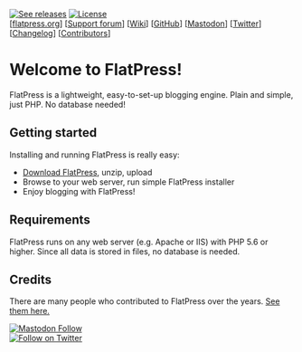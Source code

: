 <a href="https://github.com/flatpressblog/flatpress/releases" title="See releases"><img alt="See releases" src="https://img.shields.io/github/release/flatpressblog/flatpress.svg?label=Latest%20release&style=plastic"></a> <a href="./LICENSE.md" title="License"><img alt="License" src="https://img.shields.io/github/license/flatpressblog/flatpress.svg?style=plastic"></a><br>
[[flatpress.org](https://www.flatpress.org/)] [[Support forum](https://forum.flatpress.org/)] [[Wiki](https://wiki.flatpress.org/)] [[GitHub](https://github.com/flatpressblog/flatpress)] [<a rel="me" href="https://fosstodon.org/@flatpress">Mastodon</a>] [[Twitter](https://www.twitter.com/FlatPress)] [[Changelog](./CHANGELOG.md)] [[Contributors](./CONTRIBUTORS.md)]

# Welcome to FlatPress!
FlatPress is a lightweight, easy-to-set-up blogging engine. Plain and simple, just PHP. No database needed!

## Getting started
Installing and running FlatPress is really easy:
- [Download FlatPress](https://www.flatpress.org/download), unzip, upload
- Browse to your web server, run simple FlatPress installer
- Enjoy blogging with FlatPress!

## Requirements
FlatPress runs on any web server (e.g. Apache or IIS) with PHP 5.6 or higher. Since all data is stored in files, no database is needed.

## Credits
There are many people who contributed to FlatPress over the years. [See them here.](./CONTRIBUTORS.md)


<a href="https://fosstodon.org/users/flatpress/remote_follow" title="Follow on Mastodon"><img alt="Mastodon Follow" src="https://img.shields.io/mastodon/follow/326815?domain=https%3A%2F%2Ffosstodon.org&style=social" alt="Follow on Mastodon"></a><br>
<a href="https://twitter.com/intent/follow?screen_name=flatpress" title="Follow on Twitter"><img src="https://img.shields.io/twitter/follow/flatpress.svg?style=social&logo=twitter" alt="Follow on Twitter"></a>
